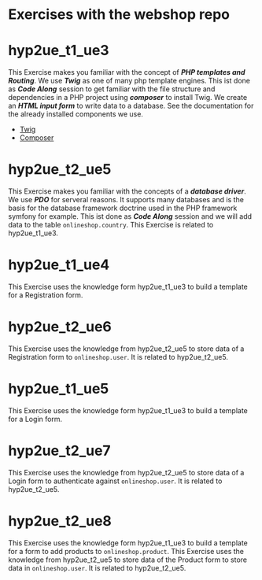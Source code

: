 # Exercises with the webshop repo


# hyp2ue_t1_ue3

This Exercise makes you familiar with the concept of __*PHP templates and Routing*__.
We use __*Twig*__ as one of many php template engines.
This ist done as __*Code Along*__ session to get familiar with the file structure and dependencies in a PHP project using __*composer*__ to install Twig.
We create an __*HTML input form*__ to write data to a database.
See the documentation for the already installed components we use.
- [Twig](https://twig.symfony.com/)
- [Composer](https://getcomposer.org/)

# hyp2ue_t2_ue5

This Exercise makes you familiar with the concepts of a __*database driver*__. We use __*PDO*__ for serveral reasons.
It supports many databases and is the basis for the database framework doctrine used in the PHP framework symfony for example.
This ist done as __*Code Along*__ session and we will add data to the table `onlineshop.country`.
This Exercise is related to hyp2ue_t1_ue3.

# hyp2ue_t1_ue4

This Exercise uses the knowledge form hyp2ue_t1_ue3 to build a template for a Registration form.

# hyp2ue_t2_ue6

This Exercise uses the knowledge from hyp2ue_t2_ue5 to store data of a Registration form to `onlineshop.user`.
It is related to hyp2ue_t2_ue5.

# hyp2ue_t1_ue5

This Exercise uses the knowledge form hyp2ue_t1_ue3 to build a template for a Login form.

# hyp2ue_t2_ue7

This Exercise uses the knowledge from hyp2ue_t2_ue5 to store data of a Login form to authenticate against `onlineshop.user`.
It is related to hyp2ue_t2_ue5.

# hyp2ue_t2_ue8

This Exercise uses the knowledge form hyp2ue_t1_ue3 to build a template for a form to add products to `onlineshop.product`.
This Exercise uses the knowledge from hyp2ue_t2_ue5 to store data of the Product form to store data in `onlineshop.user`.
It is related to hyp2ue_t2_ue5.






